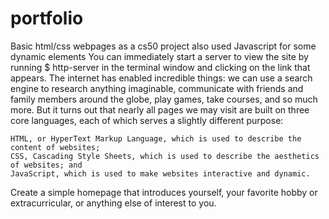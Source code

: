 # portfolio
Basic html/css webpages as a cs50 project also used
Javascript for some dynamic elements
You can immediately start a server to view the site by running
$ http-server
in the terminal window and clicking on the link that appears.
The internet has enabled incredible things: we can use a search engine to research anything imaginable, communicate with friends and family members around the globe, play games, take courses, and so much more. But it turns out that nearly all pages we may visit are built on three core languages, each of which serves a slightly different purpose:

    HTML, or HyperText Markup Language, which is used to describe the content of websites;
    CSS, Cascading Style Sheets, which is used to describe the aesthetics of websites; and
    JavaScript, which is used to make websites interactive and dynamic.

Create a simple homepage that introduces yourself, your favorite hobby or extracurricular, or anything else of interest to you.
